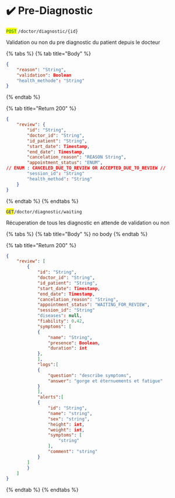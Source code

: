 # ✔️ Pre-Diagnostic

<mark style="color:green;">`POST`</mark> `/doctor/diagnostic/{id}`

Validation ou non du pre diagnostic du patient depuis le docteur

{% tabs %}
{% tab title="Body" %}
```json
{
	"reason": "String",
	"validation": Boolean
	"health_methode": "String"
}
```
{% endtab %}

{% tab title="Return 200" %}
```json
{
	"review": {
		"id": "String",
		"doctor_id": "String",
		"id_patient": "String",
		"start_date": Timestamp,
		"end_date": Timestamp,
		"cancelation_reason": "REASON String",
		"appointment_status": "ENUM", 
// ENUM : CANCELED_DUE_TO_REVIEW OR ACCEPTED_DUE_TO_REVIEW //
		"session_id": "String"
		"health_method": "String"
	}
}
```
{% endtab %}
{% endtabs %}

<mark style="color:blue;">`GET`</mark>`/doctor/diagnostic/waiting`

Récuperation de tous les diagnostic en attende de validation ou non

{% tabs %}
{% tab title="Body" %}
no body
{% endtab %}

{% tab title="Return 200" %}
```json
{
	"review": [
		{
			"id": "String",
			"doctor_id": "String",
			"id_patient": "String",
			"start_date": Timestamp,
			"end_date": Timestamp,
			"cancelation_reason": "String",
			"appointment_status": "WAITING_FOR_REVIEW",
			"session_id": "String"
			"diseases": null,
			"fiability": 0.42,
			"symptoms": [
			{
				"name": "String",
				"presence": Boolean,
				"duration": int
			},
			],
			"logs":[
			{
				"question": "describe symptoms",
				"answer": "gorge et éternuements et fatigue"
			}
			],
			"alerts":[
			{
				"id": "String",
				"name": "string",
				"sex": "string",
				"height": int,
				"weight": int,
				"symptoms": [
					"string"
				],
				"comment": "string"
			}
		]
		}
	]
}
```
{% endtab %}
{% endtabs %}
